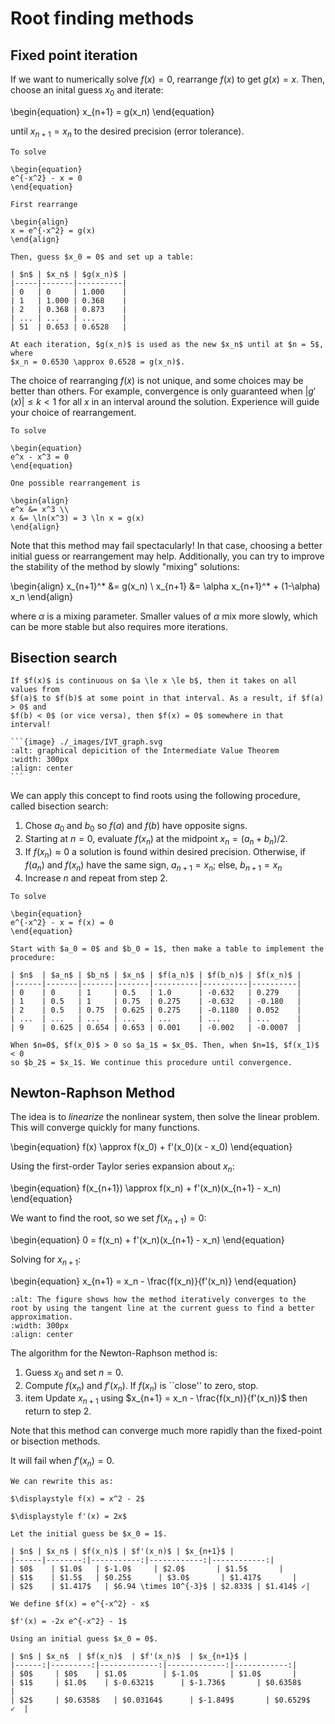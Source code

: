 # Root finding methods

## Fixed point iteration

If we want to numerically solve $f(x) = 0$, rearrange $f(x)$ to get $g(x) = x$.
Then, choose an inital guess $x_0$ and iterate:

\begin{equation}
x_{n+1} = g(x_n)
\end{equation}

until $x_{n+1} = x_n$ to the desired precision (error tolerance).

```{example} Using fixed point iteration
To solve

\begin{equation}
e^{-x^2} - x = 0
\end{equation}

First rearrange

\begin{align}
x = e^{-x^2} = g(x)
\end{align}

Then, guess $x_0 = 0$ and set up a table:

| $n$ | $x_n$ | $g(x_n)$ |
|-----|-------|----------|
| 0   | 0     | 1.000    |
| 1   | 1.000 | 0.368    |
| 2   | 0.368 | 0.873    |
| ... | ...   | ...      |
| 51  | 0.653 | 0.6528   |

At each iteration, $g(x_n)$ is used as the new $x_n$ until at $n = 5$, where
$x_n = 0.6530 \approx 0.6528 = g(x_n)$.
```

The choice of rearranging $f(x)$ is not unique, and some choices may be better
than others. For example, convergence is only guaranteed when
$|g'(x)| \le k < 1$ for all $x$ in an interval around the solution. Experience
will guide your choice of rearrangement.

```{example} Rearranging functions
To solve

\begin{equation}
e^x - x^3 = 0
\end{equation}

One possible rearrangement is

\begin{align}
e^x &= x^3 \\
x &= \ln(x^3) = 3 \ln x = g(x)
\end{align}
```

Note that this method may fail spectacularly! In that case, choosing a better
initial guess or rearrangement may help. Additionally, you can try to improve
the stability of the method by slowly "mixing" solutions:

<!-- markdownlint-disable MD037 -->
\begin{align}
x_{n+1}^* &= g(x_n) \\
x_{n+1} &= \alpha x_{n+1}^* + (1-\alpha) x_n
\end{align}
<!-- markdownlint-enable MD037 -->

where $\alpha$ is a mixing parameter. Smaller values of $\alpha$ mix more
slowly, which can be more stable but also requires more iterations.

## Bisection search

````{topic} Intermediate value theorem
If $f(x)$ is continuous on $a \le x \le b$, then it takes on all values from
$f(a)$ to $f(b)$ at some point in that interval. As a result, if $f(a) > 0$ and
$f(b) < 0$ (or vice versa), then $f(x) = 0$ somewhere in that interval!

```{image} ./_images/IVT_graph.svg
:alt: graphical depicition of the Intermediate Value Theorem
:width: 300px
:align: center
```
````

We can apply this concept to find roots using the following procedure, called
bisection search:

1. Chose $a_0$ and $b_0$ so $f(a)$ and $f(b)$ have opposite signs.
2. Starting at $n = 0$, evaluate $f(x_n)$ at the midpoint $x_n = (a_n + b_n)/2$.
3. If $f(x_n) \approx 0$ a solution is found within desired precision.
   Otherwise, if $f(a_n)$ and $f(x_n)$ have the same sign, $a_{n+1} = x_n$;
   else, $b_{n+1} = x_n$
4. Increase $n$ and repeat from step 2.

```{example} Using bisection search
To solve

\begin{equation}
e^{-x^2} - x = f(x) = 0
\end{equation}

Start with $a_0 = 0$ and $b_0 = 1$, then make a table to implement the
procedure:

| $n$  | $a_n$ | $b_n$ | $x_n$ | $f(a_n)$ | $f(b_n)$ | $f(x_n)$ |
|------|-------|-------|-------|----------|----------|----------|
| 0    | 0     | 1     | 0.5   | 1.0      | -0.632   | 0.279    |
| 1    | 0.5   | 1     | 0.75  | 0.275    | -0.632   | -0.180   |
| 2    | 0.5   | 0.75  | 0.625 | 0.275    | -0.1180  | 0.052    |
| ...  | ...   | ...   | ...   | ...      | ...      | ...      |
| 9    | 0.625 | 0.654 | 0.653 | 0.001    | -0.002   | -0.0007  |

When $n=0$, $f(x_0)$ > 0 so $a_1$ = $x_0$. Then, when $n=1$, $f(x_1)$ < 0
so $b_2$ = $x_1$. We continue this procedure until convergence.
```

## Newton-Raphson Method
The idea is to *linearize* the nonlinear system, then solve the linear problem.
This will converge quickly for many functions.

\begin{equation}
f(x) \approx f(x_0) + f'(x_0)(x - x_0)
\end{equation}

Using the first-order Taylor series expansion about $x_n$:

\begin{equation}
f(x_{n+1}) \approx f(x_n) + f'(x_n)(x_{n+1} - x_n)
\end{equation}

We want to find the root, so we set $f(x_{n+1}) = 0$:

\begin{equation}
0 = f(x_n) + f'(x_n)(x_{n+1} - x_n)
\end{equation}

Solving for $\displaystyle x_{n+1}$: 

\begin{equation}
x_{n+1} = x_n - \frac{f(x_n)}{f'(x_n)}
\end{equation}


```{image} ./_images/newtonraphson.svg
:alt: The figure shows how the method iteratively converges to the root by using the tangent line at the current guess to find a better approximation.
:width: 300px
:align: center
```

 
The algorithm for the Newton-Raphson method is:
1. Guess $x_0$ and set $n = 0$.
2. Compute $f(x_n)$ and $f'(x_n)$. If $f(x_n)$ is ``close'' to zero, stop.
3. item Update $x_{n+1}$ using $x_{n+1} = x_n - \frac{f(x_n)}{f'(x_n)}$ then return to step 2.

Note that this method can converge much more rapidly than the fixed-point or bisection methods.

It will fail when $f'(x_n) = 0$.

````{example} Solve $\displaystyle x^2 = 2$
We can rewrite this as:

$\displaystyle f(x) = x^2 - 2$

$\displaystyle f'(x) = 2x$

Let the initial guess be $x_0 = 1$.

| $n$ | $x_n$ | $f(x_n)$ | $f'(x_n)$ | $x_{n+1}$ |
|------|--------:|-----------:|------------:|------------:|
| $0$    | $1.0$   | $-1.0$     | $2.0$       | $1.5$       |
| $1$    | $1.5$   | $0.25$      | $3.0$       | $1.417$       |
| $2$    | $1.417$   | $6.94 \times 10^{-3}$ | $2.833$ | $1.414$ ✓|
````

````{example} Solve $e^{-x^2} - x = 0$
We define $f(x) = e^{-x^2} - x$

$f'(x) = -2x e^{-x^2} - 1$

Using an initial guess $x_0 = 0$.

| $n$ | $x_n$  | $f(x_n)$  | $f'(x_n)$  | $x_{n+1}$ |
|------:|---------:|-------------:|-------------:|------------:|
| $0$     | $0$    | $1.0$        | $-1.0$       | $1.0$       |
| $1$     | $1.0$    | $-0.6321$      | $-1.736$       | $0.6358$      |
| $2$     | $0.6358$   | $0.03164$      | $-1.849$       | $0.6529$   ✓  |

````
